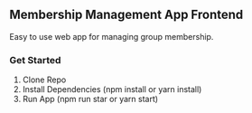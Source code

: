 ## Membership Management App Frontend

Easy to use web app for managing group membership.

### Get Started

1) Clone Repo
2) Install Dependencies (npm install or yarn install)
3) Run App (npm run star or yarn start)
